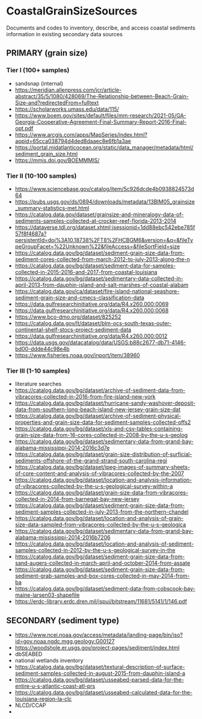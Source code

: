 # CoastalGrainSizeSources
Documents and codes to inventory, describe, and access coastal sediments information in existing secondary data sources

## PRIMARY (grain size)

### Tier I (100+ samples)
* sandsnap (internal)
* https://meridian.allenpress.com/jcr/article-abstract/35/5/1080/428069/The-Relationship-between-Beach-Grain-Size-and?redirectedFrom=fulltext
* https://scholarworks.umass.edu/data/115/
* https://www.boem.gov/sites/default/files/mm-research/2021-05/GA-Georgia-Cooperative-Agreement-Final-Summary-Report-2016-Final-opt.pdf
* https://www.arcgis.com/apps/MapSeries/index.html?appid=65cca038794d4ded8daaec8e6fb1a3ae
* https://portal.midatlanticocean.org/static/data_manager/metadata/html/sediment_grain_size.html 
* https://mmis.doi.gov/BOEMMMIS/

### Tier II (10-100 samples)
* https://www.sciencebase.gov/catalog/item/5c926dcde4b0938824573d64
* https://pubs.usgs.gov/ds/0894/downloads/metadata/13BIM05_grainsize_summary-statistics-met.html
* https://catalog.data.gov/dataset/grainsize-and-mineralogy-data-of-sediments-samples-collected-at-crocker-reef-florida-2013-2014
* https://dataverse.tdl.org/dataset.xhtml;jsessionid=1dd88ebc542ebe785f57f8f4687a?persistentId=doi%3A10.18738%2FT8%2FHCBGM6&version=&q=&fileTypeGroupFacet=%22Unknown%22&fileAccess=&fileSortField=size
* https://catalog.data.gov/bg/dataset/sediment-grain-size-data-from-sediment-cores-collected-from-march-2012-to-july-2013-along-the-n
* https://catalog.data.gov/bg/dataset/sediment-data-for-samples-collected-in-2015-2016-and-2017-from-coastal-louisiana
* https://catalog.data.gov/bg/dataset/sedimentary-data-collected-in-april-2013-from-dauphin-island-and-salt-marshes-of-coastal-alabam
* https://catalog.data.gov/ca/dataset/fire-island-national-seashore-sediment-grain-size-and-cmecs-classification-data
* https://data.gulfresearchinitiative.org/data/R4.x260.000:0069
* https://data.gulfresearchinitiative.org/data/R4.x260.000:0068
* https://www.bco-dmo.org/dataset/825252
* https://catalog.data.gov/lt/dataset/blm-ocs-south-texas-outer-continental-shelf-stocs-project-sediment-data
* https://data.gulfresearchinitiative.org/data/R4.x260.000:0012
* https://data.usgs.gov/datacatalog/data/USGS:b88c2677-db71-4146-bd00-ddde44c98e4b
* https://www.fisheries.noaa.gov/inport/item/38960

### Tier III (1-10 samples)
* literature searches
* https://catalog.data.gov/bg/dataset/archive-of-sediment-data-from-vibracores-collected-in-2016-from-fire-island-new-york
* https://catalog.data.gov/bg/dataset/hurricane-sandy-washover-deposit-data-from-southern-long-beach-island-new-jersey-grain-size-dat
* https://catalog.data.gov/bg/dataset/archive-of-sediment-physical-properties-and-grain-size-data-for-sediment-samples-collected-offs2
* https://catalog.data.gov/bg/dataset/xls-and-csv-tables-containing-grain-size-data-from-16-cores-collected-in-2008-by-the-u-s-geolog
* https://catalog.data.gov/bg/dataset/sedimentary-data-from-grand-bay-alabama-mississippi-2014-2016c3d7e
* https://catalog.data.gov/bg/dataset/grain-size-distribution-of-surficial-sediments-offshore-of-the-grand-strand-south-carolina-regi
* https://catalog.data.gov/bg/dataset/jpeg-images-of-summary-sheets-of-core-content-and-analysis-of-vibracores-collected-by-the-2007
* https://catalog.data.gov/bg/dataset/location-and-analysis-information-of-vibracores-collected-by-the-u-s-geological-survey-within-a
* https://catalog.data.gov/bg/dataset/grain-size-data-from-vibracores-collected-in-2014-from-barnegat-bay-new-jersey
* https://catalog.data.gov/bg/dataset/sediment-grain-size-data-from-sediment-samples-collected-in-july-2013-from-the-northern-chandel
* https://catalog.data.gov/bg/dataset/location-and-analysis-of-grain-size-data-sampled-from-vibracores-collected-by-the-u-s-geologica
* https://catalog.data.gov/bg/dataset/sedimentary-data-from-grand-bay-alabama-mississippi-2014-2016b7206
* https://catalog.data.gov/bg/dataset/location-and-analysis-of-sediment-samples-collected-in-2012-by-the-u-s-geological-survey-in-the
* https://catalog.data.gov/bg/dataset/sediment-grain-size-data-from-sand-augers-collected-in-march-april-and-october-2014-from-assate
* https://catalog.data.gov/bg/dataset/sediment-grain-size-data-from-sediment-grab-samples-and-box-cores-collected-in-may-2014-from-ba
* https://catalog.data.gov/bg/dataset/sediment-data-from-cobscook-bay-maine-larsen03-shapefile
* https://erdc-library.erdc.dren.mil/jspui/bitstream/11681/5141/1/146.pdf

## SECONDARY (sediment type)

* https://www.ncei.noaa.gov/access/metadata/landing-page/bin/iso?id=gov.noaa.ngdc.mgg.geology:G00127
* https://woodshole.er.usgs.gov/project-pages/sediment/index.html
* dbSEABED
* national wetlands inventory
* https://catalog.data.gov/bg/dataset/textural-description-of-surface-sediment-samples-collected-in-august-2015-from-dauphin-island-a
* https://catalog.data.gov/bg/dataset/usseabed-parsed-data-for-the-entire-u-s-atlantic-coast-atl-prs
* https://catalog.data.gov/bg/dataset/usseabed-calculated-data-for-the-louisiana-region-la-clc
* NLCD/CCAP
* 

